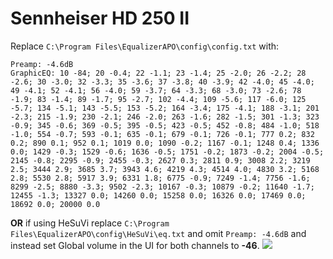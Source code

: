 # Sennheiser HD 250 II
Replace `C:\Program Files\EqualizerAPO\config\config.txt` with:
```
Preamp: -4.6dB
GraphicEQ: 10 -84; 20 -0.4; 22 -1.1; 23 -1.4; 25 -2.0; 26 -2.2; 28 -2.6; 30 -3.0; 32 -3.3; 35 -3.6; 37 -3.8; 40 -3.9; 42 -4.0; 45 -4.0; 49 -4.1; 52 -4.1; 56 -4.0; 59 -3.7; 64 -3.3; 68 -3.0; 73 -2.6; 78 -1.9; 83 -1.4; 89 -1.7; 95 -2.7; 102 -4.4; 109 -5.6; 117 -6.0; 125 -5.7; 134 -5.1; 143 -5.5; 153 -5.2; 164 -3.4; 175 -4.1; 188 -3.1; 201 -2.3; 215 -1.9; 230 -2.1; 246 -2.0; 263 -1.6; 282 -1.5; 301 -1.3; 323 -0.9; 345 -0.6; 369 -0.5; 395 -0.5; 423 -0.5; 452 -0.8; 484 -1.0; 518 -1.0; 554 -0.7; 593 -0.1; 635 -0.1; 679 -0.1; 726 -0.1; 777 0.2; 832 0.2; 890 0.1; 952 0.1; 1019 0.0; 1090 -0.2; 1167 -0.1; 1248 0.4; 1336 0.0; 1429 -0.3; 1529 -0.6; 1636 -0.5; 1751 -0.2; 1873 -0.2; 2004 -0.5; 2145 -0.8; 2295 -0.9; 2455 -0.3; 2627 0.3; 2811 0.9; 3008 2.2; 3219 2.5; 3444 2.9; 3685 3.7; 3943 4.6; 4219 4.3; 4514 4.0; 4830 3.2; 5168 2.8; 5530 2.8; 5917 3.9; 6331 1.8; 6775 -0.9; 7249 -1.4; 7756 -1.6; 8299 -2.5; 8880 -3.3; 9502 -2.3; 10167 -0.3; 10879 -0.2; 11640 -1.7; 12455 -1.3; 13327 0.0; 14260 0.0; 15258 0.0; 16326 0.0; 17469 0.0; 18692 0.0; 20000 0.0
```
**OR** if using HeSuVi replace `C:\Program Files\EqualizerAPO\config\HeSuVi\eq.txt` and omit `Preamp: -4.6dB` and instead set Global volume in the UI for both channels to **-46**.
![](https://raw.githubusercontent.com/jaakkopasanen/AutoEq/master/results/Innerfidelity%202017/innerfidelity/onear/Sennheiser%20HD%20250%20II/Sennheiser%20HD%20250%20II.png)